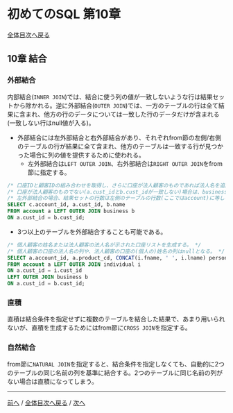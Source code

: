 # 初めてのSQL 第10章
[全体目次へ戻る](index.md)

## 10章 結合
### 外部結合
内部結合(`INNER JOIN`)では、結合に使う列の値が一致しないような行は結果セットから除かれる。逆に外部結合(`OUTER JOIN`)では、一方のテーブルの行は全て結果に含まれ、他方の行のデータについては一致した行のデータだけが含まれる(一致しない行はnull値が入る)。
+ 外部結合には左外部結合と右外部結合があり、それぞれfrom節の左側/右側のテーブルの行が結果に全て含まれ、他方のテーブルは一致する行が見つかった場合に列の値を提供するために使われる。
  - 左外部結合は`LEFT OUTER JOIN`、右外部結合は`RIGHT OUTER JOIN`をfrom節に指定する。

```sql
/* 口座IDと顧客IDの組み合わせを取得し、さらに口座が法人顧客のものであれば法人名を追加する。 */
/* 口座が法人顧客のものでない(a.cust_idとb.cust_idが一致しない)場合は、businessテーブルからの行であるb.nameにnullが入る。 */
/* 左外部結合の場合、結果セットの行数は左側のテーブルの行数(ここではaccount)に等しい。 */
SELECT c.account_id, a.cust_id, b.name
FROM account a LEFT OUTER JOIN business b
ON a.cust_id = b.cust_id;
```

+ 3つ以上のテーブルを外部結合することも可能である。

```sql
/* 個人顧客の姓名または法人顧客の法人名が示された口座リストを生成する。 */
/* 個人顧客の口座の法人名の列や、法人顧客の口座の(個人の)姓名の列はnullとなる。 */
SELECT a.account_id, a.product_cd, CONCAT(i.fname, ' ', i.lname) person_name, b.name business_name
FROM account a LEFT OUTER JOIN individual i
ON a.cust_id = i.cust_id
LEFT OUTER JOIN business b
ON a.cust_id = b.cust_id;
```

### 直積
直積は結合条件を指定せずに複数のテーブルを結合した結果で、あまり用いられないが、直積を生成するためにはfrom節に`CROSS JOIN`を指定する。

### 自然結合
from節に`NATURAL JOIN`を指定すると、結合条件を指定しなくても、自動的に2つのテーブルの同じ名前の列を基準に結合する。2つのテーブルに同じ名前の列がない場合は直積になってしまう。

***

[前へ](c9.md) /
[全体目次へ戻る](index.md) /
[次へ](c11.md)
